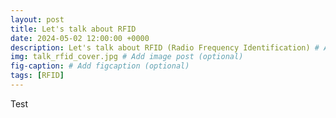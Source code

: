 ```yaml
---
layout: post
title: Let's talk about RFID
date: 2024-05-02 12:00:00 +0000
description: Let's talk about RFID (Radio Frequency Identification) # Add post description (optional)
img: talk_rfid_cover.jpg # Add image post (optional)
fig-caption: # Add figcaption (optional)
tags: [RFID]
---
```


Test

